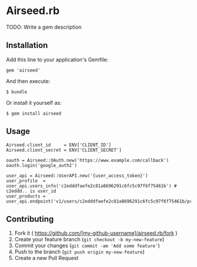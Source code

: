 # Airseed.rb

TODO: Write a gem description

## Installation

Add this line to your application's Gemfile:

    gem 'airseed'

And then execute:

    $ bundle

Or install it yourself as:

    $ gem install airseed

## Usage

    Airseed.client_id     = ENV['CLIENT_ID']
    Airseed.client_secret = ENV['CLIENT_SECRET']

    oauth = Airseed::OAuth.new('https://www.example.com/callback')
    oauth.login('google_auth2')

    user_api = Airseed::UserAPI.new('{user_access_token}')
    user_profile  = user_api.users_info('c2edddfaefe2c81a8696291c6fc5c97f6f75461b') # c2eddd.. is user_id
    user_products = user_api.endpoint('v1/users/c2edddfaefe2c81a8696291c6fc5c97f6f75461b/products.json')

## Contributing

1. Fork it ( https://github.com/[my-github-username]/airseed.rb/fork )
2. Create your feature branch (`git checkout -b my-new-feature`)
3. Commit your changes (`git commit -am 'Add some feature'`)
4. Push to the branch (`git push origin my-new-feature`)
5. Create a new Pull Request

